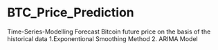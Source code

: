# BTC_Price_Prediction
Time-Series-Modelling Forecast Bitcoin future price on the basis of the historical data  1.Exponentional Smoothing Method 2. ARIMA Model
